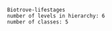 
        Biotrove-lifestages
        number of levels in hierarchy: 6
        number of classes: 5
        